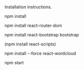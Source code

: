 Installation instructions.


npm install

npm install react-router-dom

npm install react-bootstrap bootstrap

(npm install react-scripts)

npm install --force react-wordcloud



npm start
